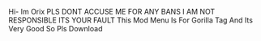 Hi- Im Orix
PLS DONT ACCUSE ME FOR ANY BANS I AM NOT RESPONSIBLE ITS YOUR FAULT
This Mod Menu Is For Gorilla Tag And Its Very Good So Pls Download
